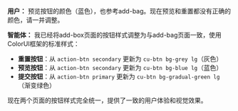 **用户：** 
预览按钮的颜色（蓝色），也参考add-bag。现在预览和重置都没有正确的颜色，请一并调整。

**智能体：** 
我已经将add-box页面的按钮样式调整为与add-bag页面一致，使用ColorUI框架的标准样式：

- **重置按钮**：从 `action-btn secondary` 更新为 `cu-btn bg-grey lg`（灰色）
- **预览按钮**：从 `action-btn secondary` 更新为 `cu-btn bg-blue lg`（蓝色）
- **提交按钮**：从 `action-btn primary` 更新为 `cu-btn bg-gradual-green lg`（渐变绿色）

现在两个页面的按钮样式完全统一，提供了一致的用户体验和视觉效果。